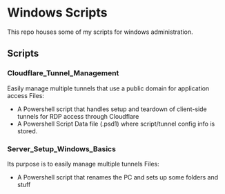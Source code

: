 # Windows Scripts

This repo houses some of my scripts for windows administration.

## Scripts

### Cloudflare_Tunnel_Management

Easily manage multiple tunnels that use a public domain for application access
Files:
- A Powershell script that handles setup and teardown of client-side tunnels for RDP access through Cloudflare
- A Powershell Script Data file (.psd1) where script/tunnel config info is stored.

### Server_Setup_Windows_Basics

Its purpose is to easily manage multiple tunnels
Files:
- A Powershell script that renames the PC and sets up some folders and stuff